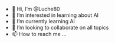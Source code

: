 - 👋 Hi, I’m @Luche80
- 👀 I’m interested in learning about AI
- 🌱 I’m currently learning Ai
- 💞️ I’m looking to collaborate on all topics
- 📫 How to reach me ...

<!---
Luche80/Luche80 is a ✨ special ✨ repository because its `README.md` (this file) appears on your GitHub profile.
You can click the Preview link to take a look at your changes.
--->
